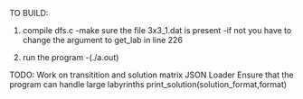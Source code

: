 TO BUILD:


1. compile dfs.c
        -make sure the file 3x3_1.dat is present
        -if not you have to change the argument to get_lab in line 226


2. run the program
        -(./a.out)


TODO:
Work on transitition and solution matrix
JSON Loader
Ensure that the program can handle large labyrinths
print_solution(solution_format,format)
